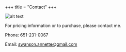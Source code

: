 +++
title = "Contact"
+++

![alt text](/recovered-images/i-see-home.jpg)

<div id="contact-info">

For pricing information or to purchase, please contact me.

Phone: 651-231-0067

Email: swanson.annette@gmail.com

</div>
